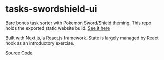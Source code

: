# tasks-swordshield-ui

Bare bones task sorter with Pokemon Sword/Shield theming. This repo holds the exported static website build. [See it here](https://kwanjack.github.io/tasks-swordshield-ui/)

Built with Next.js, a React.js framework. State is largely managed by React hook as an introductory exercise.

[Source Code](https://github.com/kwanjack/priorities)

